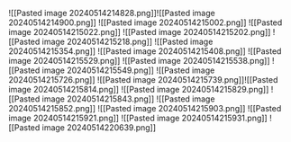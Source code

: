 ![[Pasted image 20240514214828.png]]![[Pasted image 20240514214900.png]]
![[Pasted image 20240514215002.png]]
![[Pasted image 20240514215022.png]]
![[Pasted image 20240514215202.png]]
![[Pasted image 20240514215218.png]]
![[Pasted image 20240514215354.png]]
![[Pasted image 20240514215408.png]]
![[Pasted image 20240514215529.png]]
![[Pasted image 20240514215538.png]]
![[Pasted image 20240514215549.png]]
![[Pasted image 20240514215726.png]]
![[Pasted image 20240514215739.png]]![[Pasted image 20240514215814.png]]
![[Pasted image 20240514215829.png]]
![[Pasted image 20240514215843.png]]
![[Pasted image 20240514215852.png]]
![[Pasted image 20240514215903.png]]
![[Pasted image 20240514215921.png]]
![[Pasted image 20240514215931.png]]
![[Pasted image 20240514220639.png]]
